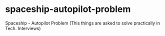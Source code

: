 # spaceship-autopilot-problem
Spaceship - Autopilot Problem (This things are asked to solve practically in Tech. Interviews)
